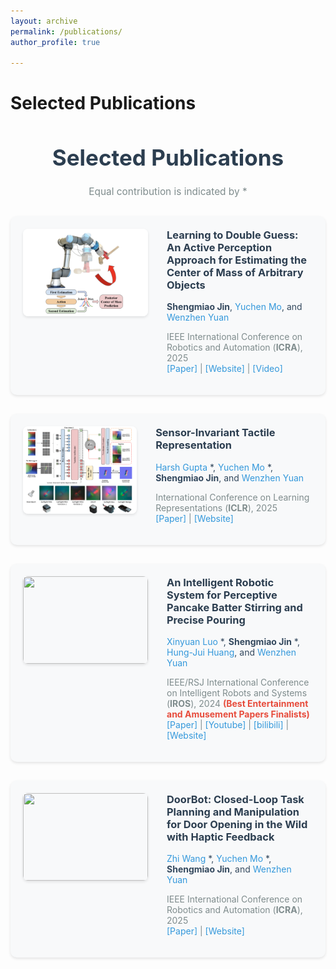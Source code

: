 ```yaml
---
layout: archive
permalink: /publications/
author_profile: true

---
```


# Selected Publications

<div style="text-align: center; margin-bottom: 30px;">
  <h1 style="color: #2c3e50; font-size: 2.5em;">Selected Publications</h1>
  <p style="color: #7f8c8d; font-size: 1.1em;">Equal contribution is indicated by *</p>
</div>

<div style="background-color: #f8f9fa; padding: 20px; border-radius: 10px; margin-bottom: 30px; box-shadow: 0 2px 4px rgba(0,0,0,0.1);">
  <div style="display: flex; align-items: flex-start;">
    <img align="left" style="width:200px; height:140px; margin-right:30px; border-radius: 8px; box-shadow: 0 2px 4px rgba(0,0,0,0.1);" src="/images/active_t.png">
    <div>
      <h3 style="color: #2c3e50; margin-top: 0;">Learning to Double Guess: An Active Perception Approach for Estimating the Center of Mass of Arbitrary Objects</h3>
      <p style="color: #34495e; margin-bottom: 10px;">
        <strong>Shengmiao Jin</strong>, <a href="https://scholar.google.com/citations?user=zzpPyQwAAAAJ&hl=en" style="color: #3498db; text-decoration: none;">Yuchen Mo</a>, and <a href="https://siebelschool.illinois.edu/about/people/all-faculty/yuanwz" style="color: #3498db; text-decoration: none;">Wenzhen Yuan</a>
      </p>
      <p style="color: #7f8c8d;">
        IEEE International Conference on Robotics and Automation (<strong>ICRA</strong>), 2025<br>
        <a href="https://arxiv.org/pdf/2502.02663" style="color: #3498db; text-decoration: none;">[Paper]</a> | 
        <a href="https://leumasnij.github.io/double_guessing/" style="color: #3498db; text-decoration: none;">[Website]</a> | 
        <a href="https://youtu.be/ZNsIUE29w_c" style="color: #3498db; text-decoration: none;">[Video]</a>
      </p>
    </div>
  </div>
</div>

<div style="background-color: #f8f9fa; padding: 20px; border-radius: 10px; margin-bottom: 30px; box-shadow: 0 2px 4px rgba(0,0,0,0.1);">
  <div style="display: flex; align-items: flex-start;">
    <img align="left" style="width:200px; height:140px; margin-right:30px; border-radius: 8px; box-shadow: 0 2px 4px rgba(0,0,0,0.1);" src="/images/sitr.png">
    <div>
      <h3 style="color: #2c3e50; margin-top: 0;">Sensor-Invariant Tactile Representation</h3>
      <p style="color: #34495e; margin-bottom: 10px;">
        <a href="https://hgupt3.github.io" style="color: #3498db; text-decoration: none;">Harsh Gupta</a> *, 
        <a href="https://scholar.google.com/citations?user=zzpPyQwAAAAJ&hl=en" style="color: #3498db; text-decoration: none;">Yuchen Mo</a> *, 
        <strong>Shengmiao Jin</strong>, and 
        <a href="https://siebelschool.illinois.edu/about/people/all-faculty/yuanwz" style="color: #3498db; text-decoration: none;">Wenzhen Yuan</a>
      </p>
      <p style="color: #7f8c8d;">
        International Conference on Learning Representations (<strong>ICLR</strong>), 2025<br>
        <a href="https://arxiv.org/pdf/2502.19638" style="color: #3498db; text-decoration: none;">[Paper]</a> | 
        <a href="https://hgupt3.github.io/sitr/" style="color: #3498db; text-decoration: none;">[Website]</a>
      </p>
    </div>
  </div>
</div>

<div style="background-color: #f8f9fa; padding: 20px; border-radius: 10px; margin-bottom: 30px; box-shadow: 0 2px 4px rgba(0,0,0,0.1);">
  <div style="display: flex; align-items: flex-start;">
    <img align="left" style="width:200px; height:140px; margin-right:30px; border-radius: 8px; box-shadow: 0 2px 4px rgba(0,0,0,0.1);" src="/images/pouring.gif">
    <div>
      <h3 style="color: #2c3e50; margin-top: 0;">An Intelligent Robotic System for Perceptive Pancake Batter Stirring and Precise Pouring</h3>
      <p style="color: #34495e; margin-bottom: 10px;">
        <a href="https://luoxinyuan.github.io" style="color: #3498db; text-decoration: none;">Xinyuan Luo</a> *, 
        <strong>Shengmiao Jin</strong> *, 
        <a href="https://joehjhuang.github.io/" style="color: #3498db; text-decoration: none;">Hung-Jui Huang</a>, and 
        <a href="https://siebelschool.illinois.edu/about/people/all-faculty/yuanwz" style="color: #3498db; text-decoration: none;">Wenzhen Yuan</a>
      </p>
      <p style="color: #7f8c8d;">
        IEEE/RSJ International Conference on Intelligent Robots and Systems (<strong>IROS</strong>), 2024 
        <span style="color: #e74c3c; font-weight: bold;">(Best Entertainment and Amusement Papers Finalists)</span><br>
        <a href="https://ieeexplore.ieee.org/stamp/stamp.jsp?tp=&arnumber=10802841" style="color: #3498db; text-decoration: none;">[Paper]</a> | 
        <a href="https://www.youtube.com/watch?si=ikU3lOzVro_94tGz&v=-295mNAnFLk&feature=youtu.be" style="color: #3498db; text-decoration: none;">[Youtube]</a> | 
        <a href="https://www.bilibili.com/video/BV1qChee8Ewg" style="color: #3498db; text-decoration: none;">[bilibili]</a> | 
        <a href="https://luoxinyuan.github.io/pancake/" style="color: #3498db; text-decoration: none;">[Website]</a>
      </p>
    </div>
  </div>
</div>

<div style="background-color: #f8f9fa; padding: 20px; border-radius: 10px; margin-bottom: 30px; box-shadow: 0 2px 4px rgba(0,0,0,0.1);">
  <div style="display: flex; align-items: flex-start;">
    <img align="left" style="width:200px; height:140px; margin-right:30px; border-radius: 8px; box-shadow: 0 2px 4px rgba(0,0,0,0.1);" src="/images/doorbot.gif">
    <div>
      <h3 style="color: #2c3e50; margin-top: 0;">DoorBot: Closed-Loop Task Planning and Manipulation for Door Opening in the Wild with Haptic Feedback</h3>
      <p style="color: #34495e; margin-bottom: 10px;">
        <a href="https://tx-leo.github.io" style="color: #3498db; text-decoration: none;">Zhi Wang</a> *, 
        <a href="https://scholar.google.com/citations?user=zzpPyQwAAAAJ&hl=en" style="color: #3498db; text-decoration: none;">Yuchen Mo</a> *, 
        <strong>Shengmiao Jin</strong>, and 
        <a href="https://siebelschool.illinois.edu/about/people/all-faculty/yuanwz" style="color: #3498db; text-decoration: none;">Wenzhen Yuan</a>
      </p>
      <p style="color: #7f8c8d;">
        IEEE International Conference on Robotics and Automation (<strong>ICRA</strong>), 2025<br>
        <a href="https://tx-leo.github.io/data/ICRA2025_DoorBot.pdf" style="color: #3498db; text-decoration: none;">[Paper]</a> | 
        <a href="https://tx-leo.github.io/DoorBot/" style="color: #3498db; text-decoration: none;">[Website]</a>
      </p>
    </div>
  </div>
</div>



